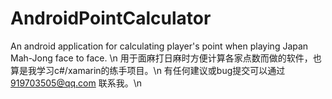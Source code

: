 # AndroidPointCalculator
An android application for calculating player's point when playing Japan Mah-Jong face to face. \n
用于面麻打日麻时方便计算各家点数而做的软件，也算是我学习c#/xamarin的练手项目。\n
有任何建议或bug提交可以通过 919703505@qq.com 联系我。\n
